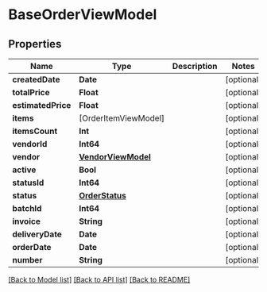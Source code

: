 # BaseOrderViewModel

## Properties
Name | Type | Description | Notes
------------ | ------------- | ------------- | -------------
**createdDate** | **Date** |  | [optional] 
**totalPrice** | **Float** |  | [optional] 
**estimatedPrice** | **Float** |  | [optional] 
**items** | [OrderItemViewModel] |  | [optional] 
**itemsCount** | **Int** |  | [optional] 
**vendorId** | **Int64** |  | [optional] 
**vendor** | [**VendorViewModel**](VendorViewModel.md) |  | [optional] 
**active** | **Bool** |  | [optional] 
**statusId** | **Int64** |  | [optional] 
**status** | [**OrderStatus**](OrderStatus.md) |  | [optional] 
**batchId** | **Int64** |  | [optional] 
**invoice** | **String** |  | [optional] 
**deliveryDate** | **Date** |  | [optional] 
**orderDate** | **Date** |  | [optional] 
**number** | **String** |  | [optional] 

[[Back to Model list]](../README.md#documentation-for-models) [[Back to API list]](../README.md#documentation-for-api-endpoints) [[Back to README]](../README.md)


